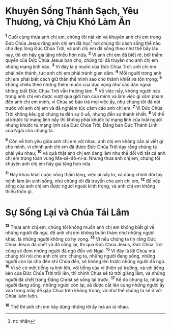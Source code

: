 # Khuyên Sống Thánh Sạch, Yêu Thương, và Chịu Khó Làm Ăn
<sup><b>1</b></sup> Cuối cùng thưa anh chị em, chúng tôi nài xin và khuyên anh chị em trong Đức Chúa Jesus rằng anh chị em đã học[^1] nơi chúng tôi cách sống thể nào cho đẹp lòng Ðức Chúa Trời, và anh chị em đã sống theo như thế bấy lâu nay, thì xin hãy gia tăng nhiều hơn nữa. <sup><b>2</b></sup> Vì anh chị em đã biết rõ, bởi thẩm quyền của Ðức Chúa Jesus ban cho, chúng tôi đã truyền cho anh chị em những mạng lịnh nào. <sup><b>3</b></sup> Vì đây là ý muốn của Ðức Chúa Trời: anh chị em phải nên thánh, tức anh chị em phải tránh gian dâm. <sup><b>4</b></sup> Mỗi người trong anh chị em phải biết cách giữ thân thể mình sao cho thánh khiết và tôn trọng; <sup><b>5</b></sup> không chiều theo những thèm muốn của dục vọng như các dân ngoại không biết Ðức Chúa Trời vẫn thường làm. <sup><b>6</b></sup> Về việc nầy, không người nào trong anh chị em được vượt qua giới hạn của mình và làm việc gì xâm phạm đến anh chị em mình, vì Chúa sẽ báo trả mọi việc ấy, như chúng tôi đã nói trước với anh chị em và đã nghiêm túc cảnh cáo anh chị em. <sup><b>7</b></sup> Vì Ðức Chúa Trời không kêu gọi chúng ta đến sự ô uế, nhưng đến sự thánh khiết. <sup><b>8</b></sup> Vì thế ai khước từ mạng lịnh nầy thì không phải khước từ mạng lịnh của loài người nhưng khước từ mạng lịnh của Ðức Chúa Trời, Ðấng ban Ðức Thánh Linh của Ngài cho chúng ta.

<sup><b>9</b></sup> Còn về tình yêu giữa anh chị em với nhau, anh chị em không cần ai viết gì cho mình, vì chính anh chị em đã được Ðức Chúa Trời dạy rằng chúng ta phải yêu nhau; <sup><b>10</b></sup> và quả thật anh chị em đang làm như thế đối với tất cả anh chị em trong toàn vùng Ma-xê-đô-ni-a. Nhưng thưa anh chị em, chúng tôi khuyên anh chị em hãy gia tăng hơn nữa.

<sup><b>11</b></sup> Hãy khao khát cuộc sống thầm lặng, việc ai nấy lo, và dùng chính đôi tay mình làm ăn sinh sống, như chúng tôi đã truyền cho anh chị em, <sup><b>12</b></sup> để nếp sống của anh chị em được người ngoài kính trọng, và anh chị em không thiếu thốn gì.

# Sự Sống Lại và Chúa Tái Lâm
<sup><b>13</b></sup> Thưa anh chị em, chúng tôi không muốn anh chị em không biết gì về những người đã ngủ, để anh chị em không buồn thảm như những người khác, là những người không có hy vọng. <sup><b>14</b></sup> Vì nếu chúng ta tin rằng Ðức Chúa Jesus đã chết và đã sống lại, thì qua Ðức Chúa Jesus, Ðức Chúa Trời cũng sẽ đem những người đã ngủ đến với Ngài. <sup><b>15</b></sup> Vì đây là lời Chúa mà chúng tôi nói cho anh chị em: chúng ta, những người đang sống, những người còn lại cho đến khi Chúa đến, sẽ không lên trước những người đã ngủ. <sup><b>16</b></sup> Vì sẽ có một tiếng ra lịnh lớn, với tiếng của vị thiên sứ trưởng, và với tiếng kèn của Ðức Chúa Trời trỗi lên, thì chính Chúa sẽ từ trời giáng lâm, và những người đã chết trong Ðấng Christ sẽ sống lại trước. <sup><b>17</b></sup> Kế đó chúng ta, những người đang sống, những người còn lại, sẽ được cất lên cùng những người ấy vào trong mây để gặp Chúa trên không trung, và như thế chúng ta sẽ ở với Chúa luôn luôn.

<sup><b>18</b></sup> Thế thì anh chị em hãy dùng những lời ấy mà an ủi nhau.

[^1]: nt: nhận
